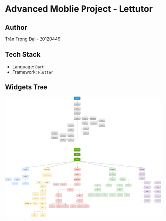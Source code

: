 # Advanced Moblie Project - Lettutor

## Author
Trần Trọng Đại - 20120449

## Tech Stack
- Language: `Dart`
- Framework: `Flutter`

## Widgets Tree
![Widgets Tree](https://github.com/trongdaidu0903/advanced_moblie_project/blob/main/widgets_tree.png)
